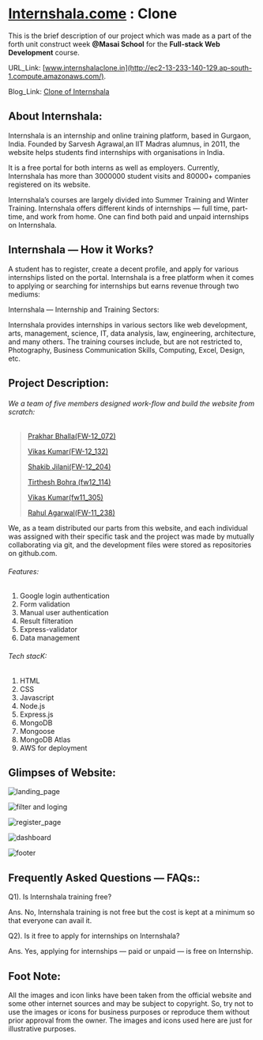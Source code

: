 # [Internshala.come](https://internshala.com/) : Clone

This is the brief description of our project which was made as a part of the forth unit 
construct week **@Masai School** for the **Full-stack Web Development** course.

URL_Link: [www.internshalaclone.in](http://ec2-13-233-140-129.ap-south-1.compute.amazonaws.com/).

Blog_Link: [Clone of Internshala](https://medium.com/@agarwalr327/internshala-clone-87da8af02843)

## About Internshala:

Internshala is an internship and online training platform, based in Gurgaon,
India. Founded by Sarvesh Agrawal,an IIT Madras alumnus, in 2011, the website 
helps students find internships with organisations in India.

It is a free portal for both interns as well as employers. Currently, Internshala 
has more than 3000000 student visits and 80000+ companies registered on its website.

Internshala’s courses are largely divided into Summer Training and Winter Training. 
Internshala offers different kinds of internships — full time, part-time, and work from home.
One can find both paid and unpaid internships on Internshala.

## Internshala — How it Works?

A student has to register, create a decent profile, and apply for various internships listed on the portal. 
Internshala is a free platform when it comes to applying or searching for internships but earns revenue through two mediums:

Internshala — Internship and Training Sectors:

Internshala provides internships in various sectors like web development, arts, management, 
science, IT, data analysis, law, engineering, architecture, and many others. 
The training courses include, but are not restricted to, Photography, Business Communication Skills, Computing, Excel, Design, etc.

## Project Description:

###### We a team of five members designed work-flow and build the website from scratch: 

> [Prakhar Bhalla(FW-12_072)](https://www.linkedin.com/in/prakhar-bhalla-a4a476155)
> 
> [Vikas Kumar(FW-12_132)](https://www.linkedin.com/in/vikas-kumar39/)
> 
> [Shakib Jilani(FW-12_204)](https://www.linkedin.com/in/shakib-jilani/)
> 
> [Tirthesh Bohra (fw12_114)](https://www.linkedin.com/in/tirtheshbohra/)
> 
> [Vikas Kumar(fw11_305)](https://www.linkedin.com/in/vikas-820001201/)
> 
> [Rahul Agarwal(FW-11_238)](https://www.linkedin.com/in/rahul-agarwal-17a24812b/)

We, as a team distributed our parts from this website, and each individual was assigned with their specific
task and the project was made by mutually collaborating via git, and the development files were stored as repositories on github.com.

###### Features:

1. Google login authentication
2. Form validation
3. Manual user authentication
4. Result filteration
5. Express-validator
5. Data management

###### Tech stacK:

1. HTML
2. CSS 
3. Javascript
4. Node.js
5. Express.js
4. MongoDB
5. Mongoose
6. MongoDB Atlas
7. AWS for deployment

## Glimpses of Website:

![landing_page](https://user-images.githubusercontent.com/91534659/147224823-7e6d3ca7-85f0-4de3-acf2-12c1d687a2ea.png)


![filter and loging](https://user-images.githubusercontent.com/91534659/147224895-ae9a16c4-40bf-4a7b-8c62-067b07c71e2a.png)

![register_page](https://user-images.githubusercontent.com/91534659/147224966-9c43850f-4a82-4469-b3c3-193d491ee7fa.png)

![dashboard](https://user-images.githubusercontent.com/91534659/147225066-7993edf9-196e-402e-8411-1331aa2d0cf3.png)

![footer](https://user-images.githubusercontent.com/91534659/147225104-73d640d8-bdc7-4842-a491-c51a88bd2def.png)


## Frequently Asked Questions — FAQs::

Q1). Is Internshala training free?

Ans. No, Internshala training is not free but the cost is kept at a minimum so that everyone can avail it.

Q2). Is it free to apply for internships on Internshala?

Ans. Yes, applying for internships — paid or unpaid — is free on Internship.


## Foot Note: 
All the images and icon links have been taken from the official website and some other 
internet sources and may be subject to copyright. So, try not to use the images or icons
for business purposes or reproduce them without prior approval from the owner. 
The images and icons used here are just for illustrative purposes.
